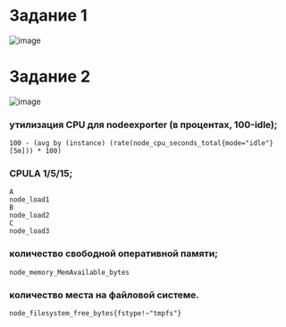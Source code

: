 # Задание 1

![image](https://github.com/user-attachments/assets/ca84f57e-dec7-4a46-9821-6d78c43b36be)


# Задание 2

![image](https://github.com/user-attachments/assets/730849c0-f324-430d-8ba3-b5127f71abdf)


### утилизация CPU для nodeexporter (в процентах, 100-idle);
```
100 - (avg by (instance) (rate(node_cpu_seconds_total{mode="idle"}[5m])) * 100)
```
### CPULA 1/5/15;
```
A
node_load1
B
node_load2
C
node_load3

```
### количество свободной оперативной памяти;
```
node_memory_MemAvailable_bytes
```
### количество места на файловой системе.
```
node_filesystem_free_bytes{fstype!~"tmpfs"}
```
